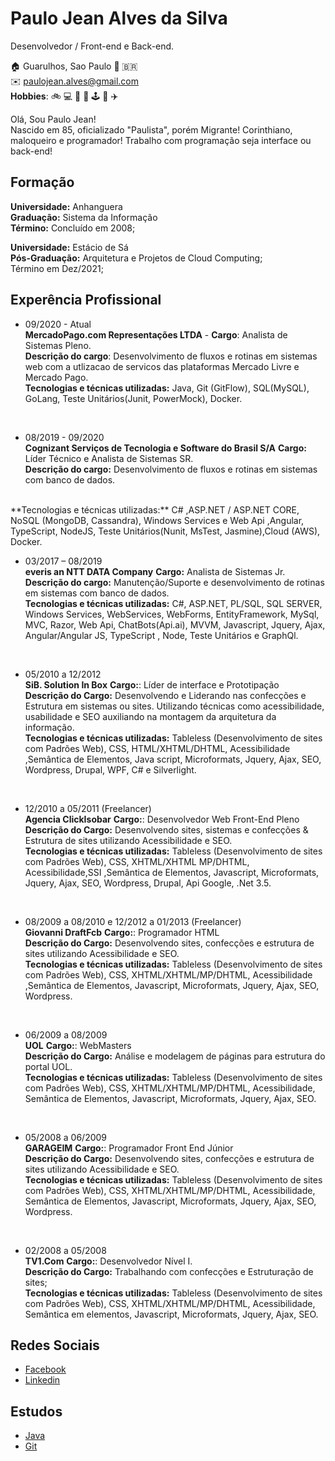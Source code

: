 # Paulo Jean Alves da Silva
Desenvolvedor / Front-end e Back-end.

:house: Guarulhos, Sao Paulo :round_pushpin: :brazil: <br>
:envelope:  paulojean.alves@gmail.com <br>
**Hobbies**: :bike: :computer: :runner: :guitar: :joystick: :book: :airplane:

Olá, Sou Paulo Jean!<br> 
Nascido em 85, oficializado "Paulista", porém Migrante! Corinthiano, maloqueiro e programador!
Trabalho com programação seja interface ou back-end!

## Formação 
**Universidade:** Anhanguera<br>
**Graduação:** Sistema da Informação<br>
**Término:** Concluído em 2008;<br>

**Universidade:** Estácio de Sá<br>
**Pós-Graduação:** Arquitetura e Projetos de Cloud Computing;<br>
Término em Dez/2021;

## Experência Profissional
* 09/2020 - Atual<br>
**MercadoPago.com Representações LTDA** -
**Cargo**: Analista de Sistemas Pleno.<br>
**Descrição do cargo**: Desenvolvimento de fluxos e rotinas em sistemas web com a utlizacao de servicos das plataformas Mercado Livre e Mercado Pago.<br>
**Tecnologias e técnicas utilizadas:** Java, Git (GitFlow), SQL(MySQL), GoLang, Teste Unitários(Junit, PowerMock), Docker. 
<br>

* 08/2019 - 09/2020 <br>
**Cognizant Serviços de Tecnologia e Software do Brasil S/A**
**Cargo:** Líder Técnico e Analista de Sistemas SR. <br>
**Descrição do cargo:** Desenvolvimento de fluxos e rotinas em sistemas com banco de dados.
<br>
**Tecnologias e técnicas utilizadas:** C# ,ASP.NET / ASP.NET CORE, NoSQL (MongoDB, Cassandra), Windows Services e Web Api ,Angular, TypeScript, NodeJS, Teste Unitários(Nunit, MsTest, Jasmine),Cloud (AWS), Docker. 
<br>

* 03/2017 – 08/2019 <br>
**everis an NTT DATA Company**
**Cargo:** Analista de Sistemas Jr. <br>
**Descrição do cargo:** Manutenção/Suporte e desenvolvimento de rotinas em sistemas com banco de dados.<br>
**Tecnologias e técnicas utilizadas:** C#, ASP.NET, PL/SQL, SQL SERVER, Windows Services, WebServices, WebForms, EntityFramework, MySql, MVC, Razor, Web Api, ChatBots(Api.ai), MVVM, Javascript, Jquery, Ajax, Angular/Angular JS, TypeScript , Node, Teste Unitários e GraphQl.
<br>

* 05/2010 a 12/2012 <br>
**SiB. Solution In Box**
**Cargo:**: Líder de interface e Prototipação <br>
**Descrição do Cargo:** Desenvolvendo e Liderando nas confecções e Estrutura em sistemas ou sites. Utilizando técnicas como acessibilidade, usabilidade e SEO auxiliando na montagem da arquitetura da informação.<br>
**Tecnologias e técnicas utilizadas:** Tableless (Desenvolvimento de sites com Padrões Web), CSS, HTML/XHTML/DHTML, Acessibilidade ,Semântica de Elementos, Java script, Microformats, Jquery, Ajax, SEO, Wordpress, Drupal, WPF, C# e Silverlight.<br>
<br>

* 12/2010 a 05/2011 (Freelancer) <br>
**Agencia ClickIsobar**
**Cargo:**: Desenvolvedor Web Front-End Pleno<br>
**Descrição do Cargo:** Desenvolvendo sites, sistemas e confecções & Estrutura de sites utilizando Acessibilidade e SEO.<br>
**Tecnologias e técnicas utilizadas:** Tableless (Desenvolvimento de sites com Padrões Web), CSS, XHTML/XHTML MP/DHTML, Acessibilidade,SSI ,Semântica de Elementos, Javascript, Microformats, Jquery, Ajax, SEO, Wordpress, Drupal, Api Google, .Net 3.5.
<br>

* 08/2009 a 08/2010 e 12/2012 a 01/2013 (Freelancer) <br>
**Giovanni DraftFcb**
**Cargo:**: Programador HTML<br>
**Descrição do Cargo:** Desenvolvendo sites, confecções e estrutura de sites utilizando Acessibilidade e SEO.<br>
**Tecnologias e técnicas utilizadas:** Tableless (Desenvolvimento de sites com Padrões Web), CSS, XHTML/XHTML/MP/DHTML, Acessibilidade ,Semântica de Elementos, Javascript, Microformats, Jquery, Ajax, SEO, Wordpress.<br>
<br>

* 06/2009 a 08/2009 <br>
**UOL**
**Cargo:**: WebMasters<br>
**Descrição do Cargo:** Análise e modelagem de páginas para estrutura do portal UOL.<br>
**Tecnologias e técnicas utilizadas:** Tableless (Desenvolvimento de sites com Padrões Web), CSS, XHTML/XHTML/MP/DHTML, Acessibilidade, Semântica de Elementos, Javascript, Microformats, Jquery, Ajax, SEO.<br>
<br>

* 05/2008 a 06/2009 <br>
**GARAGEIM**
**Cargo:**: Programador Front End Júnior<br>
**Descrição do Cargo:** Desenvolvendo sites, confecções e estrutura de sites utilizando Acessibilidade e SEO.<br>
**Tecnologias e técnicas utilizadas:** Tableless (Desenvolvimento de sites com Padrões Web), CSS, XHTML/XHTML/MP/DHTML, Acessibilidade, Semântica de Elementos, Javascript, Microformats, Jquery, Ajax, SEO, Wordpress.<br>
<br>

* 02/2008 a 05/2008 <br>
**TV1.Com**
**Cargo:**: Desenvolvedor Nível I.<br>
**Descrição do Cargo:** Trabalhando com confecções e Estruturação de sites;<br>
**Tecnologias e técnicas utilizadas:** Tableless (Desenvolvimento de sites com Padrões Web), CSS, XHTML/XHTML/MP/DHTML, Acessibilidade, Semântica em elementos, Javascript, Microformats, Jquery, Ajax, SEO.

## Redes Sociais
*  [Facebook](https://www.facebook.com/PjMilhouse/)
*  [Linkedin](https://www.linkedin.com/in/paulojeanalvesdasilva/)

## Estudos
*  [Java](https://github.com/Milhousepaulojean/MiscellaneousStudies/tree/Java/BackEnd/Java)
*  [Git](https://github.com/Milhousepaulojean/MiscellaneousStudies/tree/Git)

